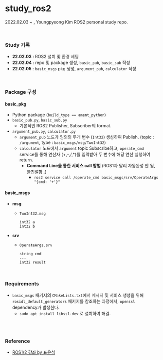 # study_ros2
2022.02.03 ~ , Youngpyeong Kim
ROS2 personal study repo. 

<br>

### Study 기록

- **22.02.03** : ROS2 설치 및 환경 세팅
- **22.02.04** : repo 및 package 생성, `basic_pub`, `basic_sub` 작성
- **22.02.05** : `basic_msgs` pkg 생성, `argument_pub`, `calculator` 작성

<br>

### Package 구성

#### basic_pkg

- Python package (`build_type == ament_python`)
- `basic_pub.py`, `basic_sub.py`
  - 기본적인 ROS2 Publisher, Subscriber의 format.
- `argument_pub.py`, `calculator.py`
  - `argument_pub` 노드가 임의의 두개 변수 (`Int32`) 생성하여 Publish.
    (topic : `/argument`, type : `basic_msgs/msg/TwoInt32`)
  - `calculator` 노드에서 `argument` topic Subscribe하고,
    `operate_cmd` service를 통해 연산자 (+,-,/,*)를 입력받아 두 변수에 해당 연산 실행하여 return.
    - **Command Line을 통한 서비스 call 방법** (ROS1과 달리 자동완성 안 됨, 불친절함..)
      - `ros2 service call /operate_cmd basic_msgs/srv/OperateArgs "{cmd: '+'}"`

#### basic_msgs

- **msg**

  - `TwoInt32.msg`

    ```
    int32 a
    int32 b
    ```

- **srv**

  - `OperateArgs.srv`

    ```
    string cmd
    ---
    int32 result
    ```

    

<br>

### Requirements

- `basic_msgs` 패키지의 `CMakeLists.txt`에서 메시지 및 서비스 생성을 위해 `rosidl_default_generators` 패키지를 참조하는 과정에서, `openssl` dependency가 발생한다.
  - `sudo apt install libssl-dev` 로 설치하여 해결.

<br>





<br>

### Reference

- [ROS1/2 강좌 by 표윤석](https://cafe.naver.com/openrt/24070)
